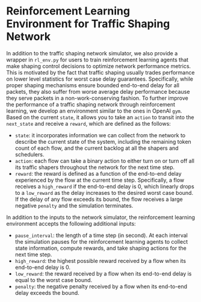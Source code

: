 # Reinforcement Learning Environment for Traffic Shaping Network

In addition to the traffic shaping network simulator, we also provide a wrapper in `rl_env.py` for users to train reinforcement learning agents that make shaping control decisions to optimize network performance metrics. This is motivated by the fact that traffic shaping usually trades performance on lower level statistics for worst case delay guarantees. Specifically, while proper shaping mechanisms ensure bounded end-to-end delay for all packets, they also suffer from worse average delay performance because they serve packets in a non-work-conserving fashion. To further improve the performance of a traffic shaping network through reinforcement learning, we develop an environment similar to the ones in OpenAI `gym`. Based on the current `state`, it allows you to take an `action` to transit into the `next_state` and receive a `reward`, which are defined as the follows:
- `state`: it incorporates information we can collect from the network to describe the current state of the system, including the remaining token count of each flow, and the current backlog at all the shapers and schedulers.
- `action`: each flow can take a binary action to either turn on or turn off all its traffic shapers throughout the network for the next time step. 
- `reward`: the reward is defined as a function of the end-to-end delay experienced by the flow at the current time step. Specifically, a flow receives a `high_reward` if the end-to-end delay is 0, which linearly drops to a `low_reward` as the delay increases to the desired worst case bound. If the delay of any flow exceeds its bound, the flow receives a large negative `penalty` and the simulation terminates.

In addition to the inputs to the network simulator, the reinforcement learning environment accepts the following additional inputs:
- `pause_interval`: the length of a time step (in second). At each interval the simulation pauses for the reinforcement learning agents to collect state information, compute rewards, and take shaping actions for the next time step.
- `high_reward`: the highest possible reward received by a flow when its end-to-end delay is 0.
- `low_reward`: the reward received by a flow when its end-to-end delay is equal to the worst case bound.
- `penalty`: the negative penalty received by a flow when its end-to-end delay exceeds the bound.
